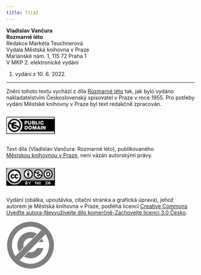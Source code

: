 ```yaml
---
title: Tiráž
---
```


**Vladislav Vančura    
Rozmarné léto**  
Redakce Markéta Teuchnerová  
Vydala Městská knihovna v Praze  
Mariánské nám. 1, 115 72 Praha 1  
V MKP 2. elektronické vydání  
1. vydání z 10. 6. 2022.

***

Znění tohoto textu vychází z díla [Rozmarné léto](https://aleph.nkp.cz/F/?func=direct&doc_number=000716289&local_base=CNB) tak, jak bylo vydáno nakladatelstvím Československý spisovatel v Praze v roce 1955. Pro potřeby vydání Městské knihovny v Praze byl text redakčně zpracován.

[![image003.jpg](./resources/image003_fmt.jpeg)](https://creativecommons.org/publicdomain/mark/1.0/deed.cs)

Text díla (Vladislav Vančura: Rozmarné léto), publikovaného [Městskou knihovnou v Praze](https://www.mlp.cz/cz/), není vázán autorskými právy.

[![image001.jpg](./resources/image001_fmt.jpeg)](https://creativecommons.org/licenses/by-nc-sa/3.0/cz/)

Vydání (obálka, upoutávka, citační stránka a grafická úprava), jehož autorem je Městská knihovna v Praze, podléhá licenci [Creative Commons Uveďte autora-Nevyužívejte dílo komerčně-Zachovejte licenci 3.0 Česko](https://creativecommons.org/licenses/by-nc-sa/3.0/cz/).


  

  

![image004.jpg](./resources/image004_fmt.jpeg)